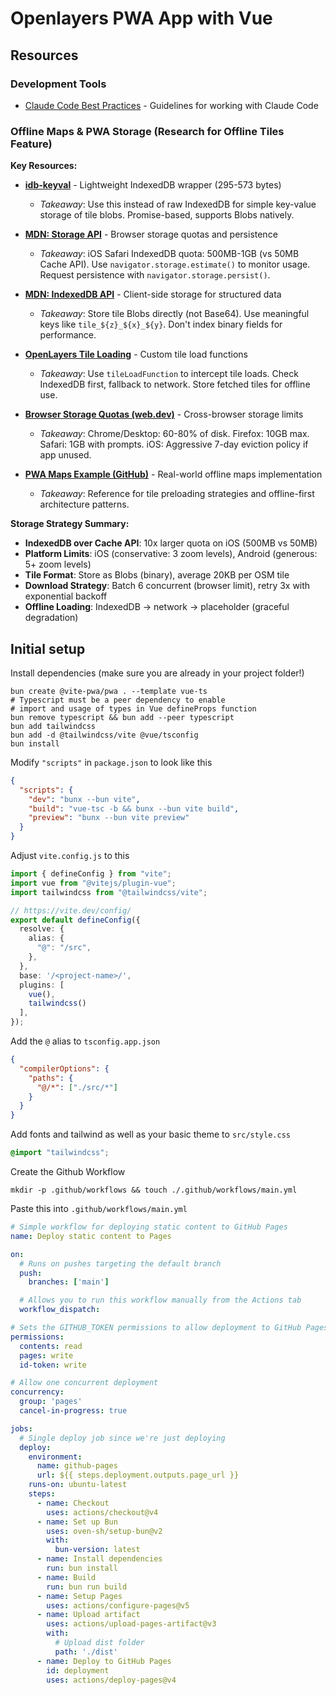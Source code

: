 
# Openlayers PWA App with Vue

## Resources

### Development Tools
- [Claude Code Best Practices](https://www.anthropic.com/engineering/claude-code-best-practices) - Guidelines for working with Claude Code

### Offline Maps & PWA Storage (Research for Offline Tiles Feature)

**Key Resources:**

- **[idb-keyval](https://github.com/jakearchibald/idb-keyval)** - Lightweight IndexedDB wrapper (295-573 bytes)
  - *Takeaway*: Use this instead of raw IndexedDB for simple key-value storage of tile blobs. Promise-based, supports Blobs natively.

- **[MDN: Storage API](https://developer.mozilla.org/en-US/docs/Web/API/Storage_API)** - Browser storage quotas and persistence
  - *Takeaway*: iOS Safari IndexedDB quota: 500MB-1GB (vs 50MB Cache API). Use `navigator.storage.estimate()` to monitor usage. Request persistence with `navigator.storage.persist()`.

- **[MDN: IndexedDB API](https://developer.mozilla.org/en-US/docs/Web/API/IndexedDB_API)** - Client-side storage for structured data
  - *Takeaway*: Store tile Blobs directly (not Base64). Use meaningful keys like `tile_${z}_${x}_${y}`. Don't index binary fields for performance.

- **[OpenLayers Tile Loading](https://openlayers.org/en/latest/apidoc/module-ol_source_XYZ.html)** - Custom tile load functions
  - *Takeaway*: Use `tileLoadFunction` to intercept tile loads. Check IndexedDB first, fallback to network. Store fetched tiles for offline use.

- **[Browser Storage Quotas (web.dev)](https://web.dev/articles/storage-for-the-web)** - Cross-browser storage limits
  - *Takeaway*: Chrome/Desktop: 60-80% of disk. Firefox: 10GB max. Safari: 1GB with prompts. iOS: Aggressive 7-day eviction policy if app unused.

- **[PWA Maps Example (GitHub)](https://github.com/reyemtm/pwa-maps)** - Real-world offline maps implementation
  - *Takeaway*: Reference for tile preloading strategies and offline-first architecture patterns.

**Storage Strategy Summary:**
- **IndexedDB over Cache API**: 10x larger quota on iOS (500MB vs 50MB)
- **Platform Limits**: iOS (conservative: 3 zoom levels), Android (generous: 5+ zoom levels)
- **Tile Format**: Store as Blobs (binary), average 20KB per OSM tile
- **Download Strategy**: Batch 6 concurrent (browser limit), retry 3x with exponential backoff
- **Offline Loading**: IndexedDB → network → placeholder (graceful degradation)

## Initial setup

Install dependencies (make sure you are already in your project folder!)

```shell
bun create @vite-pwa/pwa . --template vue-ts
# Typescript must be a peer dependency to enable
# import and usage of types in Vue defineProps function
bun remove typescript && bun add --peer typescript
bun add tailwindcss
bun add -d @tailwindcss/vite @vue/tsconfig
bun install
```

Modify `"scripts"` in `package.json` to look like this

```json
{
  "scripts": {
    "dev": "bunx --bun vite",
    "build": "vue-tsc -b && bunx --bun vite build",
    "preview": "bunx --bun vite preview"
  }
}
```

Adjust `vite.config.js` to this

```ts
import { defineConfig } from "vite";
import vue from "@vitejs/plugin-vue";
import tailwindcss from "@tailwindcss/vite";

// https://vite.dev/config/
export default defineConfig({
  resolve: {
    alias: {
      "@": "/src",
    },
  },
  base: '/<project-name>/',
  plugins: [
    vue(),
    tailwindcss()
  ],
});
```

Add the `@` alias to `tsconfig.app.json`

```json
{
  "compilerOptions": {
    "paths": {
      "@/*": ["./src/*"]
    }
  }
}
```

Add fonts and tailwind as well as your basic theme to `src/style.css`


```css
@import "tailwindcss";
```

<!-- 

```css
@import url("https://fonts.googleapis.com/css2?family=Barlow+Semi+Condensed:wght@500;600&display=swap");
@import "tailwindcss";

@theme {
  --color-primary--50: hsl(260, 100%, 95%);
  --color-primary--300: hsl(264, 82%, 80%);
  --color-primary--500: hsl(263, 55%, 52%);

  --color-neutral-white: hsl(0, 0%, 100%);
  --color-neutral-grey-100: hsl(214, 17%, 92%);
  --color-neutral-grey-200: hsl(0, 0%, 81%);
  --color-neutral-grey-400: hsl(224, 10%, 45%);
  --color-neutral-grey-500: hsl(217, 19%, 35%);
  --color-neutral-darkblue: hsl(219, 29%, 14%);
  --color-neutral-black: hsl(0, 0%, 7%);

  --text-xs: 0.8125rem;
  --font-barlow: "Barlow Semi Condensed", sans-serif;
}

body {
  font-size: var(--text-xs);
  font-family: var(--font-barlow);
}

a {
  color: var(--color-blue-400);
  text-decoration: underline;
}

a:hover {
  color: var(--color-blue-500);
  font-weight: var(--font-weight-semibold);
}
``` -->

Create the Github Workflow

```shell
mkdir -p .github/workflows && touch ./.github/workflows/main.yml
```

Paste this into `.github/workflows/main.yml`

```yml
# Simple workflow for deploying static content to GitHub Pages
name: Deploy static content to Pages

on:
  # Runs on pushes targeting the default branch
  push:
    branches: ['main']

  # Allows you to run this workflow manually from the Actions tab
  workflow_dispatch:

# Sets the GITHUB_TOKEN permissions to allow deployment to GitHub Pages
permissions:
  contents: read
  pages: write
  id-token: write

# Allow one concurrent deployment
concurrency:
  group: 'pages'
  cancel-in-progress: true

jobs:
  # Single deploy job since we're just deploying
  deploy:
    environment:
      name: github-pages
      url: ${{ steps.deployment.outputs.page_url }}
    runs-on: ubuntu-latest
    steps:
      - name: Checkout
        uses: actions/checkout@v4
      - name: Set up Bun
        uses: oven-sh/setup-bun@v2
        with:
          bun-version: latest
      - name: Install dependencies
        run: bun install
      - name: Build
        run: bun run build
      - name: Setup Pages
        uses: actions/configure-pages@v5
      - name: Upload artifact
        uses: actions/upload-pages-artifact@v3
        with:
          # Upload dist folder
          path: './dist'
      - name: Deploy to GitHub Pages
        id: deployment
        uses: actions/deploy-pages@v4
```